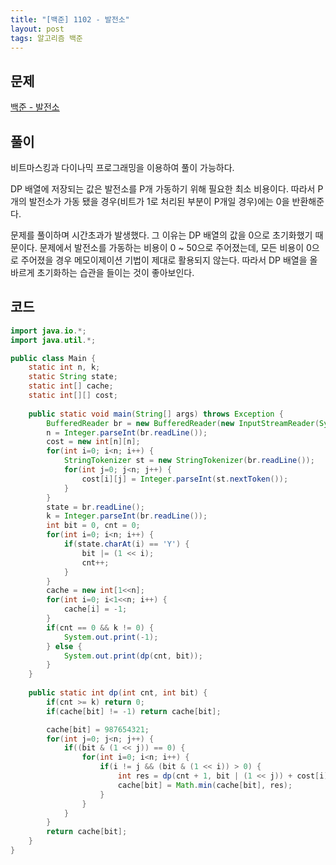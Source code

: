 ```yaml
---
title: "[백준] 1102 - 발전소"
layout: post
tags: 알고리즘 백준
---
```


## 문제
[백준 - 발전소](https://www.acmicpc.net/problem/1102)

## 풀이
비트마스킹과 다이나믹 프로그래밍을 이용하여 풀이 가능하다.

DP 배열에 저장되는 값은 발전소를 P개 가동하기 위해 필요한 최소 비용이다. 따라서 P개의 발전소가 가동 됐을 경우(비트가 1로 처리된 부분이 P개일 경우)에는 0을 반환해준다.

문제를 풀이하며 시간초과가 발생했다. 그 이유는 DP 배열의 값을 0으로 초기화했기 때문이다. 문제에서 발전소를 가동하는 비용이 0 ~ 50으로 주어졌는데, 모든 비용이 0으로 주어졌을 경우 메모이제이션 기법이 제대로 활용되지 않는다. 따라서 DP 배열을 올바르게 초기화하는 습관을 들이는 것이 좋아보인다.

## 코드	
```java
import java.io.*;
import java.util.*;

public class Main {
	static int n, k;
	static String state;
	static int[] cache;
	static int[][] cost;
    
	public static void main(String[] args) throws Exception {
		BufferedReader br = new BufferedReader(new InputStreamReader(System.in));
		n = Integer.parseInt(br.readLine());
		cost = new int[n][n];
		for(int i=0; i<n; i++) {
			StringTokenizer st = new StringTokenizer(br.readLine());
			for(int j=0; j<n; j++) {
				cost[i][j] = Integer.parseInt(st.nextToken());
			}
		}
		state = br.readLine();
		k = Integer.parseInt(br.readLine());
		int bit = 0, cnt = 0;
		for(int i=0; i<n; i++) {
			if(state.charAt(i) == 'Y') {
				bit |= (1 << i);
				cnt++;
			}
		}
		cache = new int[1<<n];
		for(int i=0; i<1<<n; i++) {
			cache[i] = -1;
		}
		if(cnt == 0 && k != 0) {
			System.out.print(-1);
		} else {
			System.out.print(dp(cnt, bit));
		}
	}
	
	public static int dp(int cnt, int bit) {
		if(cnt >= k) return 0;
		if(cache[bit] != -1) return cache[bit];

		cache[bit] = 987654321;
		for(int j=0; j<n; j++) {
			if((bit & (1 << j)) == 0) {
				for(int i=0; i<n; i++) {
					if(i != j && (bit & (1 << i)) > 0) {
						int res = dp(cnt + 1, bit | (1 << j)) + cost[i][j];
						cache[bit] = Math.min(cache[bit], res);
					}
				}
			}
		}
		return cache[bit];
	}
}
```